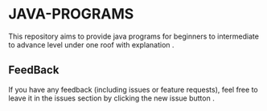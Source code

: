 # JAVA-PROGRAMS
This repository aims  to provide java  programs for beginners to intermediate to advance level under one roof with explanation . 

## FeedBack

If you have any feedback (including issues or feature requests), feel free to leave it in the issues section by clicking the new issue button . 
